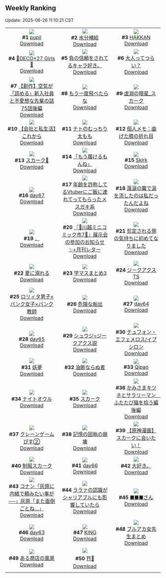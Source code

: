 ## Weekly Ranking
Update: 2025-06-26 11:10:21 CST

|      |      |      |
| :----: | :----: | :----: |
| ![](https://i.pixiv.re/c/240x480/img-master/img/2025/06/19/00/00/11/131715282_p0_master1200.jpg)<br>**#1** [pupil](https://www.pixiv.net/artworks/131715282)<br>[Download](https://i.pixiv.re/img-original/img/2025/06/19/00/00/11/131715282_p0.jpg) | ![](https://i.pixiv.re/c/240x480/img-master/img/2025/06/19/20/30/01/131740799_p0_master1200.jpg)<br>**#2** [水分補給](https://www.pixiv.net/artworks/131740799)<br>[Download](https://i.pixiv.re/img-original/img/2025/06/19/20/30/01/131740799_p0.png) | ![](https://i.pixiv.re/c/240x480/img-master/img/2025/06/18/00/17/05/131681730_p0_master1200.jpg)<br>**#3** [HAKKAN](https://www.pixiv.net/artworks/131681730)<br>[Download](https://i.pixiv.re/img-original/img/2025/06/18/00/17/05/131681730_p0.png) |
| ![](https://i.pixiv.re/c/240x480/img-master/img/2025/06/20/00/00/12/131749513_p0_master1200.jpg)<br>**#4** [💜DECO*27 Girls🩷](https://www.pixiv.net/artworks/131749513)<br>[Download](https://i.pixiv.re/img-original/img/2025/06/20/00/00/12/131749513_p0.jpg) | ![](https://i.pixiv.re/c/240x480/img-master/img/2025/06/20/09/01/31/131747432_p0_master1200.jpg)<br>**#5** [負の信頼をされてるキャラ好き。](https://www.pixiv.net/artworks/131747432)<br>[Download](https://i.pixiv.re/img-original/img/2025/06/20/09/01/31/131747432_p0.jpg) | ![](https://i.pixiv.re/c/240x480/img-master/img/2025/06/19/11/37/56/131706396_p0_master1200.jpg)<br>**#6** [大人ってつらい？](https://www.pixiv.net/artworks/131706396)<br>[Download](https://i.pixiv.re/img-original/img/2025/06/19/11/37/56/131706396_p0.jpg) |
| ![](https://i.pixiv.re/c/240x480/img-master/img/2025/06/19/17/58/14/131735558_p0_master1200.jpg)<br>**#7** [【創作】空気が「読める」新入社員と不愛想な先輩の話75話後編](https://www.pixiv.net/artworks/131735558)<br>[Download](https://i.pixiv.re/img-original/img/2025/06/19/17/58/14/131735558_p0.jpg) | ![](https://i.pixiv.re/c/240x480/img-master/img/2025/06/20/07/30/04/131758416_p0_master1200.jpg)<br>**#8** [もう一度飛べたらな](https://www.pixiv.net/artworks/131758416)<br>[Download](https://i.pixiv.re/img-original/img/2025/06/20/07/30/04/131758416_p0.jpg) | ![](https://i.pixiv.re/c/240x480/img-master/img/2025/06/19/00/19/08/131716466_p0_master1200.jpg)<br>**#9** [虚淵の暗星_スカーク](https://www.pixiv.net/artworks/131716466)<br>[Download](https://i.pixiv.re/img-original/img/2025/06/19/00/19/08/131716466_p0.png) |
| ![](https://i.pixiv.re/c/240x480/img-master/img/2025/06/20/12/00/25/131762792_p0_master1200.jpg)<br>**#10** [【会社と私生活】これから](https://www.pixiv.net/artworks/131762792)<br>[Download](https://i.pixiv.re/img-original/img/2025/06/20/12/00/25/131762792_p0.jpg) | ![](https://i.pixiv.re/c/240x480/img-master/img/2025/06/19/00/00/11/131715276_p0_master1200.jpg)<br>**#11** [テトのむっちり太もも](https://www.pixiv.net/artworks/131715276)<br>[Download](https://i.pixiv.re/img-original/img/2025/06/19/00/00/11/131715276_p0.png) | ![](https://i.pixiv.re/c/240x480/img-master/img/2025/06/19/06/00/07/131722873_p0_master1200.jpg)<br>**#12** [個人メモ：曲げた膝の折れ目](https://www.pixiv.net/artworks/131722873)<br>[Download](https://i.pixiv.re/img-original/img/2025/06/19/06/00/07/131722873_p0.jpg) |
| ![](https://i.pixiv.re/c/240x480/img-master/img/2025/06/19/01/02/47/131717936_p0_master1200.jpg)<br>**#13** [スカーク🎨](https://www.pixiv.net/artworks/131717936)<br>[Download](https://i.pixiv.re/img-original/img/2025/06/19/01/02/47/131717936_p0.jpg) | ![](https://i.pixiv.re/c/240x480/img-master/img/2025/06/19/00/00/10/131715269_p0_master1200.jpg)<br>**#14** [「もう履けるもんね」](https://www.pixiv.net/artworks/131715269)<br>[Download](https://i.pixiv.re/img-original/img/2025/06/19/00/00/10/131715269_p0.png) | ![](https://i.pixiv.re/c/240x480/img-master/img/2025/06/18/20/00/08/131705087_p0_master1200.jpg)<br>**#15** [Skirk](https://www.pixiv.net/artworks/131705087)<br>[Download](https://i.pixiv.re/img-original/img/2025/06/18/20/00/08/131705087_p0.jpg) |
| ![](https://i.pixiv.re/c/240x480/img-master/img/2025/06/19/02/45/32/131720402_p0_master1200.jpg)<br>**#16** [day67](https://www.pixiv.net/artworks/131720402)<br>[Download](https://i.pixiv.re/img-original/img/2025/06/19/02/45/32/131720402_p0.jpg) | ![](https://i.pixiv.re/c/240x480/img-master/img/2025/06/19/21/13/26/131742692_p0_master1200.jpg)<br>**#17** [年齢を詐称してるVtuberにご飯に連れてってもらったメスガキ系](https://www.pixiv.net/artworks/131742692)<br>[Download](https://i.pixiv.re/img-original/img/2025/06/19/21/13/26/131742692_p0.png) | ![](https://i.pixiv.re/c/240x480/img-master/img/2025/06/19/21/17/09/131742860_p0_master1200.jpg)<br>**#18** [落涙の翼で涙を流したのは私だったんだよね](https://www.pixiv.net/artworks/131742860)<br>[Download](https://i.pixiv.re/img-original/img/2025/06/19/21/17/09/131742860_p0.jpg) |
| ![](https://i.pixiv.re/c/240x480/img-master/img/2025/06/18/00/22/33/131680920_p0_master1200.jpg)<br>**#19** [．](https://www.pixiv.net/artworks/131680920)<br>[Download](https://i.pixiv.re/img-original/img/2025/06/18/00/22/33/131680920_p0.png) | ![](https://i.pixiv.re/c/240x480/img-master/img/2025/06/19/01/20/52/131718489_p0_master1200.jpg)<br>**#20** [『📖川越ミニコミック市7💨』展示会の参加のお知らせ✨+月刊レター](https://www.pixiv.net/artworks/131718489)<br>[Download](https://i.pixiv.re/img-original/img/2025/06/19/01/20/52/131718489_p0.png) | ![](https://i.pixiv.re/c/240x480/img-master/img/2025/06/18/03/38/14/131686628_p0_master1200.jpg)<br>**#21** [剪定される側の気持ちに初めてなりました](https://www.pixiv.net/artworks/131686628)<br>[Download](https://i.pixiv.re/img-original/img/2025/06/18/03/38/14/131686628_p0.png) |
| ![](https://i.pixiv.re/c/240x480/img-master/img/2025/06/19/00/00/12/131715289_p0_master1200.jpg)<br>**#22** [夏に溺れる](https://www.pixiv.net/artworks/131715289)<br>[Download](https://i.pixiv.re/img-original/img/2025/06/19/00/00/12/131715289_p0.jpg) | ![](https://i.pixiv.re/c/240x480/img-master/img/2025/06/18/16/24/07/131698870_p0_master1200.jpg)<br>**#23** [学マスまとめ3](https://www.pixiv.net/artworks/131698870)<br>[Download](https://i.pixiv.re/img-original/img/2025/06/18/16/24/07/131698870_p0.jpg) | ![](https://i.pixiv.re/c/240x480/img-master/img/2025/06/18/12/16/33/131694446_p0_master1200.jpg)<br>**#24** [ジークアクスTS](https://www.pixiv.net/artworks/131694446)<br>[Download](https://i.pixiv.re/img-original/img/2025/06/18/12/16/33/131694446_p0.jpg) |
| ![](https://i.pixiv.re/c/240x480/img-master/img/2025/06/20/11/30/09/131762213_p0_master1200.jpg)<br>**#25** [ロリィタ男子×パンク女子×パンク教師](https://www.pixiv.net/artworks/131762213)<br>[Download](https://i.pixiv.re/img-original/img/2025/06/20/11/30/09/131762213_p0.jpg) | ![](https://i.pixiv.re/c/240x480/img-master/img/2025/06/19/00/00/22/131715371_p0_master1200.jpg)<br>**#26** [危険な船出](https://www.pixiv.net/artworks/131715371)<br>[Download](https://i.pixiv.re/img-original/img/2025/06/19/00/00/22/131715371_p0.png) | ![](https://i.pixiv.re/c/240x480/img-master/img/2025/06/19/02/43/06/131720353_p0_master1200.jpg)<br>**#27** [day64](https://www.pixiv.net/artworks/131720353)<br>[Download](https://i.pixiv.re/img-original/img/2025/06/19/02/43/06/131720353_p0.jpg) |
| ![](https://i.pixiv.re/c/240x480/img-master/img/2025/06/19/02/43/54/131720369_p0_master1200.jpg)<br>**#28** [day65](https://www.pixiv.net/artworks/131720369)<br>[Download](https://i.pixiv.re/img-original/img/2025/06/19/02/43/54/131720369_p0.jpg) | ![](https://i.pixiv.re/c/240x480/img-master/img/2025/06/20/00/00/03/131749449_p0_master1200.jpg)<br>**#29** [シュウジ=ジークアクス説](https://www.pixiv.net/artworks/131749449)<br>[Download](https://i.pixiv.re/img-original/img/2025/06/20/00/00/03/131749449_p0.png) | ![](https://i.pixiv.re/c/240x480/img-master/img/2025/06/20/00/00/22/131749597_p0_master1200.jpg)<br>**#30** [テュフォン・エフェメロス/イプシロン](https://www.pixiv.net/artworks/131749597)<br>[Download](https://i.pixiv.re/img-original/img/2025/06/20/00/00/22/131749597_p0.jpg) |
| ![](https://i.pixiv.re/c/240x480/img-master/img/2025/06/18/01/43/25/131684461_p0_master1200.jpg)<br>**#31** [妖夢](https://www.pixiv.net/artworks/131684461)<br>[Download](https://i.pixiv.re/img-original/img/2025/06/18/01/43/25/131684461_p0.png) | ![](https://i.pixiv.re/c/240x480/img-master/img/2025/06/20/19/40/27/131773585_p0_master1200.jpg)<br>**#32** [油断ならぬ者](https://www.pixiv.net/artworks/131773585)<br>[Download](https://i.pixiv.re/img-original/img/2025/06/20/19/40/27/131773585_p0.jpg) | ![](https://i.pixiv.re/c/240x480/img-master/img/2025/06/19/00/00/51/131715482_p0_master1200.jpg)<br>**#33** [Qipao](https://www.pixiv.net/artworks/131715482)<br>[Download](https://i.pixiv.re/img-original/img/2025/06/19/00/00/51/131715482_p0.png) |
| ![](https://i.pixiv.re/c/240x480/img-master/img/2025/06/20/07/02/14/131757972_p0_master1200.jpg)<br>**#34** [ナイトオウル](https://www.pixiv.net/artworks/131757972)<br>[Download](https://i.pixiv.re/img-original/img/2025/06/20/07/02/14/131757972_p0.jpg) | ![](https://i.pixiv.re/c/240x480/img-master/img/2025/06/19/00/00/14/131715307_p0_master1200.jpg)<br>**#35** [スカーク](https://www.pixiv.net/artworks/131715307)<br>[Download](https://i.pixiv.re/img-original/img/2025/06/19/00/00/14/131715307_p0.jpg) | ![](https://i.pixiv.re/c/240x480/img-master/img/2025/06/20/12/01/38/131762888_p0_master1200.jpg)<br>**#36** [かみさまキツネとサラリーマン　ふたたび猫を拾う編 後編](https://www.pixiv.net/artworks/131762888)<br>[Download](https://i.pixiv.re/img-original/img/2025/06/20/12/01/38/131762888_p0.jpg) |
| ![](https://i.pixiv.re/c/240x480/img-master/img/2025/06/19/12/02/20/131728773_p0_master1200.jpg)<br>**#37** [クレーンゲームぴす②](https://www.pixiv.net/artworks/131728773)<br>[Download](https://i.pixiv.re/img-original/img/2025/06/19/12/02/20/131728773_p0.png) | ![](https://i.pixiv.re/c/240x480/img-master/img/2025/06/19/00/55/31/131717673_p0_master1200.jpg)<br>**#38** [記憶の固執の崩壊](https://www.pixiv.net/artworks/131717673)<br>[Download](https://i.pixiv.re/img-original/img/2025/06/19/00/55/31/131717673_p0.png) | ![](https://i.pixiv.re/c/240x480/img-master/img/2025/06/19/01/45/07/131717402_p0_master1200.jpg)<br>**#39** [【原神漫画】 スカークに会いたい！](https://www.pixiv.net/artworks/131717402)<br>[Download](https://i.pixiv.re/img-original/img/2025/06/19/01/45/07/131717402_p0.jpg) |
| ![](https://i.pixiv.re/c/240x480/img-master/img/2025/06/19/00/04/37/131715813_p0_master1200.jpg)<br>**#40** [制服スカーク](https://www.pixiv.net/artworks/131715813)<br>[Download](https://i.pixiv.re/img-original/img/2025/06/19/00/04/37/131715813_p0.jpg) | ![](https://i.pixiv.re/c/240x480/img-master/img/2025/06/19/02/44/41/131720383_p0_master1200.jpg)<br>**#41** [day66](https://www.pixiv.net/artworks/131720383)<br>[Download](https://i.pixiv.re/img-original/img/2025/06/19/02/44/41/131720383_p0.jpg) | ![](https://i.pixiv.re/c/240x480/img-master/img/2025/06/19/23/32/04/131748380_p0_master1200.jpg)<br>**#42** [大好き。](https://www.pixiv.net/artworks/131748380)<br>[Download](https://i.pixiv.re/img-original/img/2025/06/19/23/32/04/131748380_p0.jpg) |
| ![](https://i.pixiv.re/c/240x480/img-master/img/2025/06/19/18/16/48/131736293_p0_master1200.jpg)<br>**#43** [コナン「灰原に内緒で頼みたい事が──」灰原「また面倒ごとね…」](https://www.pixiv.net/artworks/131736293)<br>[Download](https://i.pixiv.re/img-original/img/2025/06/19/18/16/48/131736293_p0.jpg) | ![](https://i.pixiv.re/c/240x480/img-master/img/2025/06/18/04/33/42/131687300_p0_master1200.jpg)<br>**#44** [ララァの認識がシャリアブルにも影響していたら](https://www.pixiv.net/artworks/131687300)<br>[Download](https://i.pixiv.re/img-original/img/2025/06/18/04/33/42/131687300_p0.jpg) | ![](https://i.pixiv.re/c/240x480/img-master/img/2025/06/20/11/12/32/131761930_p0_master1200.jpg)<br>**#45** [■■■さん](https://www.pixiv.net/artworks/131761930)<br>[Download](https://i.pixiv.re/img-original/img/2025/06/20/11/12/32/131761930_p0.jpg) |
| ![](https://i.pixiv.re/c/240x480/img-master/img/2025/06/19/02/42/15/131720338_p0_master1200.jpg)<br>**#46** [day63](https://www.pixiv.net/artworks/131720338)<br>[Download](https://i.pixiv.re/img-original/img/2025/06/19/02/42/15/131720338_p0.jpg) | ![](https://i.pixiv.re/c/240x480/img-master/img/2025/06/19/20/27/52/131740256_p0_master1200.jpg)<br>**#47** [KING](https://www.pixiv.net/artworks/131740256)<br>[Download](https://i.pixiv.re/img-original/img/2025/06/19/20/27/52/131740256_p0.jpg) | ![](https://i.pixiv.re/c/240x480/img-master/img/2025/06/19/11/20/18/131727854_p0_master1200.jpg)<br>**#48** [ブルアカ女先生まとめ](https://www.pixiv.net/artworks/131727854)<br>[Download](https://i.pixiv.re/img-original/img/2025/06/19/11/20/18/131727854_p0.jpg) |
| ![](https://i.pixiv.re/c/240x480/img-master/img/2025/06/19/00/00/12/131715285_p0_master1200.jpg)<br>**#49** [ある商店の風景](https://www.pixiv.net/artworks/131715285)<br>[Download](https://i.pixiv.re/img-original/img/2025/06/19/00/00/12/131715285_p0.jpg) | ![](https://i.pixiv.re/c/240x480/img-master/img/2025/06/18/19/30/39/131704150_p0_master1200.jpg)<br>**#50** [⛩️🎤](https://www.pixiv.net/artworks/131704150)<br>[Download](https://i.pixiv.re/img-original/img/2025/06/18/19/30/39/131704150_p0.jpg) |
|      |
